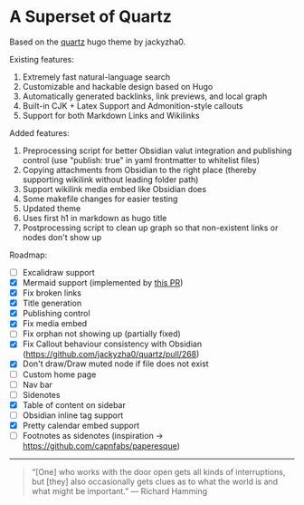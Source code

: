 # A Superset of Quartz

Based on the [quartz](https://github.com/jackyzha0/quartz) hugo theme by jackyzha0. 

Existing features:

1. Extremely fast natural-language search
2. Customizable and hackable design based on Hugo
3. Automatically generated backlinks, link previews, and local graph
4. Built-in CJK + Latex Support and Admonition-style callouts
5. Support for both Markdown Links and Wikilinks

Added features:

1. Preprocessing script for better Obsidian valut integration and publishing control (use "publish: true" in yaml frontmatter to whitelist files)
2. Copying attachments from Obsidian to the right place (thereby supporting wikilink without leading folder path)
4. Support wikilink media embed like Obsidian does
5. Some makefile changes for easier testing
6. Updated theme
7. Uses first h1 in markdown as hugo title
8. Postprocessing script to clean up graph so that non-existent links or nodes don't show up

Roadmap:

- [ ] Excalidraw support
- [x] Mermaid support (implemented by [this PR](https://github.com/jackyzha0/quartz/pull/244))
- [x] Fix broken links
- [x] Title generation
- [x] Publishing control
- [x] Fix media embed
- [ ] Fix orphan not showing up (partially fixed)
- [x] Fix Callout behaviour consistency with Obsidian (https://github.com/jackyzha0/quartz/pull/268)
- [x] Don't draw/Draw muted node if file does not exist
- [ ] Custom home page
- [ ] Nav bar
- [ ] Sidenotes
- [x] Table of content on sidebar
- [ ] Obsidian inline tag support
- [x] Pretty calendar embed support
- [ ] Footnotes as sidenotes (inspiration -> https://github.com/capnfabs/paperesque)

---

> “[One] who works with the door open gets all kinds of interruptions, but [they] also occasionally gets clues as to what the world is and what might be important.” — Richard Hamming